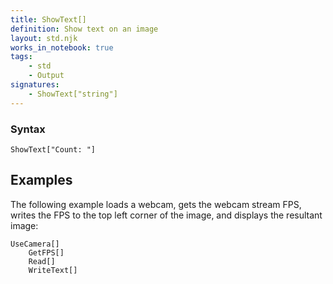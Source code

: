 ```yaml
---
title: ShowText[]
definition: Show text on an image
layout: std.njk
works_in_notebook: true
tags:
    - std
    - Output
signatures:
    - ShowText["string"]
---
```


### Syntax

```
ShowText["Count: "]
```

## Examples

The following example loads a webcam, gets the webcam stream FPS, writes the FPS to the top left corner of the image, and displays the resultant image:

```
UseCamera[]
    GetFPS[]
    Read[]
    WriteText[]
```
